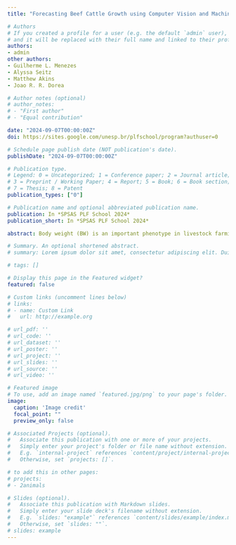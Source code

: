 ```yaml
---
title: "Forecasting Beef Cattle Growth using Computer Vision and Machine Learning"

# Authors
# If you created a profile for a user (e.g. the default `admin` user), write the username (folder name) here 
# and it will be replaced with their full name and linked to their profile.
authors:
- admin
other authors:
- Guilherme L. Menezes
- Alyssa Seitz
- Matthew Akins
- Joao R. R. Dorea

# Author notes (optional)
# author_notes:
# - "First author"
# - "Equal contribution"

date: "2024-09-07T00:00:00Z"
doi: https://sites.google.com/unesp.br/plfschool/program?authuser=0

# Schedule page publish date (NOT publication's date).
publishDate: "2024-09-07T00:00:00Z"

# Publication type.
# Legend: 0 = Uncategorized; 1 = Conference paper; 2 = Journal article;
# 3 = Preprint / Working Paper; 4 = Report; 5 = Book; 6 = Book section;
# 7 = Thesis; 8 = Patent
publication_types: ["0"]

# Publication name and optional abbreviated publication name.
publication: In *SPSAS PLF School 2024*
publication_short: In *SPSAS PLF School 2024*

abstract: Body weight (BW) is an important phenotype in livestock farming as it allows the monitoring of animal health and production, breeding selection, as well as feed management and efficiency. Particularly, in the context of beef cattle, final BW is an important aspect of decision making for optimal harvesting and efficient use of resources. Since performing BW measurements on a large scale is costly and labor-intensive, various studies have investigated the application of Computer Vision (CV) and Machine Learning (ML) techniques for BW predictions. However, existing works primarily focus on predictions of current BW, but do not explore forecasting BW months into the future. To address this gap, we propose an approach that leverages CV and ML to predict BW several months ahead based on animals’ currently available data. In this study, we evaluated the use of Gradient Boosting Trees (GBT) to predict BW at 12 months of age of 95 beef-on-dairy animals followed from a starting age of 159 ± 33 d to a final age of 399 ± 15 d, with final BW 630.2 ± 51.8 kg (mean ± SD). Monthly data consisted of manual measurements (height, length, girth, hip width, weight, age, birthweight, bodyweight, and gender) and biometrics extracted from 3D images captured from the dorsal area (volume, area, circularity, extent, eccentricity, perimeter, major axis length, and pixel area). A pre-processing step was implemented to fill in the data between consecutive monthly manual measurements with a linear interpolation, allowing a consistent age selection in the following experiments. When predicting BW at 360 days of age using all available features, GBT achieved RMSE = 25.8 kg, RMSEp = 4.62 kg, R2 = 0.55 using input features at 160 days of life, RMSE = 23.48 kg, RMSEp = 4.3%, R2 = 0.65 at 230, and RMSE = 15.5 kg, RMSPE = 2.8%, R2 = 0.85 at 300 d. We removed three-dimensional features such as height, and volume, and other complex features such as girth and birthweight. With these features, GBT achieved RMSE = 25.35 kg, RMSEp = 4.5%, R2 = 0.57 using input features at 160 days of life, RMSE = 22.68 kg, RMSPE = 4.17%, R2 = 0.67 at 230 days of life, and RMSE = 15.59 kg, RMSPE = 2.81%, R2 = 0.84 at 300 days of life. Interestingly, GBT seems to better learn growth patterns when fewer features are provided. In summary, this work shows the potential of CV and ML to forecast body growth in beef cattle, which can be a helpful tool to improve growth development based on optimized nutritional strategies. However, further investigations are needed to replace observed bodyweight with its predictions as input feature, and to evaluate performance on more heterogeneous datasets.

# Summary. An optional shortened abstract.
# summary: Lorem ipsum dolor sit amet, consectetur adipiscing elit. Duis posuere tellus ac convallis placerat. Proin tincidunt magna sed ex sollicitudin condimentum.

# tags: []

# Display this page in the Featured widget?
featured: false

# Custom links (uncomment lines below)
# links:
# - name: Custom Link
#   url: http://example.org

# url_pdf: ''
# url_code: ''
# url_dataset: ''
# url_poster: ''
# url_project: ''
# url_slides: ''
# url_source: ''
# url_video: ''

# Featured image
# To use, add an image named `featured.jpg/png` to your page's folder. 
image:
  caption: 'Image credit'
  focal_point: ""
  preview_only: false

# Associated Projects (optional).
#   Associate this publication with one or more of your projects.
#   Simply enter your project's folder or file name without extension.
#   E.g. `internal-project` references `content/project/internal-project/index.md`.
#   Otherwise, set `projects: []`.

# to add this in other pages:
# projects:
# - 2animals

# Slides (optional).
#   Associate this publication with Markdown slides.
#   Simply enter your slide deck's filename without extension.
#   E.g. `slides: "example"` references `content/slides/example/index.md`.
#   Otherwise, set `slides: ""`.
# slides: example
---
```


<!-- {{% callout note %}}
Click the *Cite* button above to demo the feature to enable visitors to import publication metadata into their reference management software.
{{% /callout %}}

{{% callout note %}}
Create your slides in Markdown - click the *Slides* button to check out the example.
{{% /callout %}}

Supplementary notes can be added here, including [code, math, and images](https://wowchemy.com/docs/writing-markdown-latex/). -->